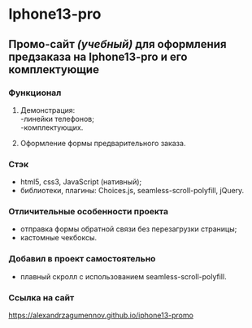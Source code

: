 # **Iphone13-pro**
## Промо-сайт *(учебный)* для оформления предзаказа на Iphone13-pro и его комплектующие
### Функционал
1. Демонстрация:   
-линейки телефонов;  
-комплектующих.
     
2. Оформление формы предварительного заказа.

### Стэк
* html5, css3, JavaScript (нативный);
* библиотеки, плагины: Choices.js, seamless-scroll-polyfill, jQuery.


### Отличительные особенности проекта 
* отправка формы обратной связи без перезагрузки страницы;
* кастомные чекбоксы.

### Добавил в проект самостоятельно  
- плавный скролл с использованием seamless-scroll-polyfill.  

### Ссылка на сайт  
<https://alexandrzagumennov.github.io/iphone13-promo>


